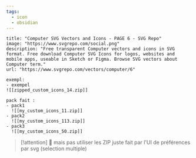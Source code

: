 ```yaml
---
tags:
  - icon
  - obsidian
---
```



```embed
title: "Computer SVG Vectors and Icons - PAGE 6 - SVG Repo"
image: "https://www.svgrepo.com/social.png"
description: "Free transparent Computer vectors and icons in SVG format. Free download Computer SVG Icons for logos, websites and mobile apps, useable in Sketch or Figma. Browse SVG vectors about Computer term."
url: "https://www.svgrepo.com/vectors/computer/6"
```

```ad-done
exempl:
- exempel
![[zipped_custom_icons_14.zip]]

pack fait : 
- pack1 
  ![[my_custom_icons_11.zip]]
- pack2 
  ![[my_custom_icons_113.zip]]
- pack3
  ![[my_custom_icons_50.zip]]
```


> [!attention] 
> 🚨 mais pas utiliser les ZIP juste fait par l'UI de préférences par svg (selection multiple)


